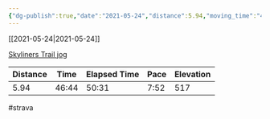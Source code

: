 ```yaml
---
{"dg-publish":true,"date":"2021-05-24","distance":5.94,"moving_time":"46:44","elapsed_time":"50:31","pace":"7:52","total_elevation_gain":517,"url":"https://www.strava.com/activities/5353317351","permalink":"/01-personal/strava/2021-05-24-skyliners-trail-jog/","dgPassFrontmatter":true}
---
```



[[2021-05-24\|2021-05-24]]

[Skyliners Trail jog](https://www.strava.com/activities/5353317351)

| Distance | Time  | Elapsed Time | Pace | Elevation |
| -------- | ----- | ------------ | ---- | --------- |
| 5.94     | 46:44 | 50:31        | 7:52 | 517       |




#strava
